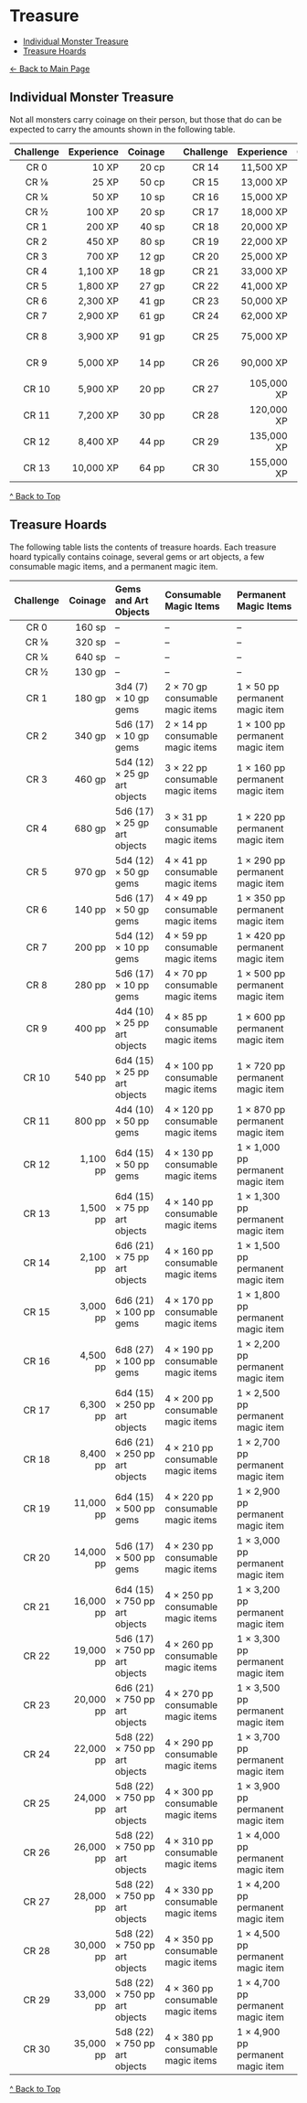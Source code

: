 # Treasure
* [Individual Monster Treasure](#individual-monster-treasure)
* [Treasure Hoards](#treasure-hoards)

[<- Back to Main Page](../README.md)

## Individual Monster Treasure
Not all monsters carry coinage on their person, but those that do can be expected to carry the amounts shown in the following table.

| Challenge | Experience | Coinage |       | Challenge | Experience | Coinage  |
| :-------: | ---------: | ------: | :---: | :-------: | ---------: | -------: |
|   CR 0    |      10 XP |   20 cp |       |   CR 14   |  11,500 XP |    94 pp |
|   CR ⅛    |      25 XP |   50 cp |       |   CR 15   |  13,000 XP |   140 pp |
|   CR ¼    |      50 XP |   10 sp |       |   CR 16   |  15,000 XP |   200 pp |
|   CR ½    |     100 XP |   20 sp |       |   CR 17   |  18,000 XP |   280 pp |
|   CR 1    |     200 XP |   40 sp |       |   CR 18   |  20,000 XP |   380 pp |
|   CR 2    |     450 XP |   80 sp |       |   CR 19   |  22,000 XP |   490 pp |
|   CR 3    |     700 XP |   12 gp |       |   CR 20   |  25,000 XP |   610 pp |
|   CR 4    |   1,100 XP |   18 gp |       |   CR 21   |  33,000 XP |   730 pp |
|   CR 5    |   1,800 XP |   27 gp |       |   CR 22   |  41,000 XP |   840 pp |
|   CR 6    |   2,300 XP |   41 gp |       |   CR 23   |  50,000 XP |   930 pp |
|   CR 7    |   2,900 XP |   61 gp |       |   CR 24   |  62,000 XP |   970 pp |
|   CR 8    |   3,900 XP |   91 gp |       |   CR 25   |  75,000 XP | 1,000 pp |
|   CR 9    |   5,000 XP |   14 pp |       |   CR 26   |  90,000 XP | 1,100 pp |
|   CR 10   |   5,900 XP |   20 pp |       |   CR 27   | 105,000 XP | 1,100 pp |
|   CR 11   |   7,200 XP |   30 pp |       |   CR 28   | 120,000 XP | 1,200 pp |
|   CR 12   |   8,400 XP |   44 pp |       |   CR 29   | 135,000 XP | 1,200 pp |
|   CR 13   |  10,000 XP |   64 pp |       |   CR 30   | 155,000 XP | 1,300 pp |

[^ Back to Top](#treasure)

## Treasure Hoards
The following table lists the contents of treasure hoards. Each treasure hoard typically contains coinage, several gems or art objects, a few consumable magic items, and a permanent magic item.

| Challenge |   Coinage | Gems and Art Objects          | Consumable Magic Items            | Permanent Magic Items             |
| :-------: | --------: | :---------------------------- | :-------------------------------- | :-------------------------------- |
|   CR 0    |    160 sp | –                             | –                                 | –                                 |
|   CR ⅛    |    320 sp | –                             | –                                 | –                                 |
|   CR ¼    |    640 sp | –                             | –                                 | –                                 |
|   CR ½    |    130 gp | –                             | –                                 | –                                 |
|   CR 1    |    180 gp | 3d4 (7) × 10 gp gems          | 2 × 70 gp consumable magic items  | 1 × 50 pp permanent magic item    |
|   CR 2    |    340 gp | 5d6 (17) × 10 gp gems         | 2 × 14 pp consumable magic items  | 1 × 100 pp permanent magic item   |
|   CR 3    |    460 gp | 5d4 (12) × 25 gp art objects  | 3 × 22 pp consumable magic items  | 1 × 160 pp permanent magic item   |
|   CR 4    |    680 gp | 5d6 (17) × 25 gp art objects  | 3 × 31 pp consumable magic items  | 1 × 220 pp permanent magic item   |
|   CR 5    |    970 gp | 5d4 (12) × 50 gp gems         | 4 × 41 pp consumable magic items  | 1 × 290 pp permanent magic item   |
|   CR 6    |    140 pp | 5d6 (17) × 50 gp gems         | 4 × 49 pp consumable magic items  | 1 × 350 pp permanent magic item   |
|   CR 7    |    200 pp | 5d4 (12) × 10 pp gems         | 4 × 59 pp consumable magic items  | 1 × 420 pp permanent magic item   |
|   CR 8    |    280 pp | 5d6 (17) × 10 pp gems         | 4 × 70 pp consumable magic items  | 1 × 500 pp permanent magic item   |
|   CR 9    |    400 pp | 4d4 (10) × 25 pp art objects  | 4 × 85 pp consumable magic items  | 1 × 600 pp permanent magic item   |
|   CR 10   |    540 pp | 6d4 (15) × 25 pp art objects  | 4 × 100 pp consumable magic items | 1 × 720 pp permanent magic item   |
|   CR 11   |    800 pp | 4d4 (10) × 50 pp gems         | 4 × 120 pp consumable magic items | 1 × 870 pp permanent magic item   |
|   CR 12   |  1,100 pp | 6d4 (15) × 50 pp gems         | 4 × 130 pp consumable magic items | 1 × 1,000 pp permanent magic item |
|   CR 13   |  1,500 pp | 6d4 (15) × 75 pp art objects  | 4 × 140 pp consumable magic items | 1 × 1,300 pp permanent magic item |
|   CR 14   |  2,100 pp | 6d6 (21) × 75 pp art objects  | 4 × 160 pp consumable magic items | 1 × 1,500 pp permanent magic item |
|   CR 15   |  3,000 pp | 6d6 (21) × 100 pp gems        | 4 × 170 pp consumable magic items | 1 × 1,800 pp permanent magic item |
|   CR 16   |  4,500 pp | 6d8 (27) × 100 pp gems        | 4 × 190 pp consumable magic items | 1 × 2,200 pp permanent magic item |
|   CR 17   |  6,300 pp | 6d4 (15) × 250 pp art objects | 4 × 200 pp consumable magic items | 1 × 2,500 pp permanent magic item |
|   CR 18   |  8,400 pp | 6d6 (21) × 250 pp art objects | 4 × 210 pp consumable magic items | 1 × 2,700 pp permanent magic item |
|   CR 19   | 11,000 pp | 6d4 (15) × 500 pp gems        | 4 × 220 pp consumable magic items | 1 × 2,900 pp permanent magic item |
|   CR 20   | 14,000 pp | 5d6 (17) × 500 pp gems        | 4 × 230 pp consumable magic items | 1 × 3,000 pp permanent magic item |
|   CR 21   | 16,000 pp | 6d4 (15) × 750 pp art objects | 4 × 250 pp consumable magic items | 1 × 3,200 pp permanent magic item |
|   CR 22   | 19,000 pp | 5d6 (17) × 750 pp art objects | 4 × 260 pp consumable magic items | 1 × 3,300 pp permanent magic item |
|   CR 23   | 20,000 pp | 6d6 (21) × 750 pp art objects | 4 × 270 pp consumable magic items | 1 × 3,500 pp permanent magic item |
|   CR 24   | 22,000 pp | 5d8 (22) × 750 pp art objects | 4 × 290 pp consumable magic items | 1 × 3,700 pp permanent magic item |
|   CR 25   | 24,000 pp | 5d8 (22) × 750 pp art objects | 4 × 300 pp consumable magic items | 1 × 3,900 pp permanent magic item |
|   CR 26   | 26,000 pp | 5d8 (22) × 750 pp art objects | 4 × 310 pp consumable magic items | 1 × 4,000 pp permanent magic item |
|   CR 27   | 28,000 pp | 5d8 (22) × 750 pp art objects | 4 × 330 pp consumable magic items | 1 × 4,200 pp permanent magic item |
|   CR 28   | 30,000 pp | 5d8 (22) × 750 pp art objects | 4 × 350 pp consumable magic items | 1 × 4,500 pp permanent magic item |
|   CR 29   | 33,000 pp | 5d8 (22) × 750 pp art objects | 4 × 360 pp consumable magic items | 1 × 4,700 pp permanent magic item |
|   CR 30   | 35,000 pp | 5d8 (22) × 750 pp art objects | 4 × 380 pp consumable magic items | 1 × 4,900 pp permanent magic item |

[^ Back to Top](#treasure)
